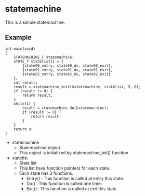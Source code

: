 # statemachine

This is a simple statemachine.

## Example

```
int main(void)
{
    STATEMACHINE_T statemachine;
    STATE_T statelist[] = {
        {state00_entry, state00_do, state00_exit},
        {state01_entry, state01_do, state01_exit},
        {state02_entry, state02_do, state02_exit}
    };
    int result;
    result = statemachine_init(&statemachine, statelist, 3, 0);
    if (result != 0) {
        return result;
    }
    while(1) {
        result = statemachine_do(&statemachine);
        if (result != 0) {
            return result;
        }
    }
    return 0;
}
```

- statemachine
    - Statemachine object
    - This object is initialized by statemachine_init() function.
- statelist
    - State list
    - This list have function pointers for each state.
    - Each state has 3 functions.
        - Entry() : This function is called at entry this state.
        - Do()    : This function is called one time.
        - Exit()  : This function is called at exit this state.
